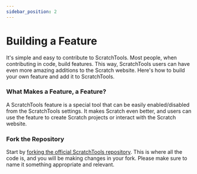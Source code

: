 ```yaml
---
sidebar_position: 2
---
```


# Building a Feature
It's simple and easy to contribute to ScratchTools. Most people, when contributing in code, build features. This way, ScratchTools users can have even more amazing additions to the Scratch website. Here's how to build your own feature and add it to ScratchTools.
### What Makes a Feature, a Feature?
A ScratchTools feature is a special tool that can be easily enabled/disabled from the ScratchTools settings. It makes Scratch even better, and users can use the feature to create Scratch projects or interact with the Scratch website.
### Fork the Repository
Start by [forking the official ScratchTools repository](https://github.com/STForScratch/ScratchTools/fork). This is where all the code is, and you will be making changes in your fork. Please make sure to name it something appropriate and relevant.
